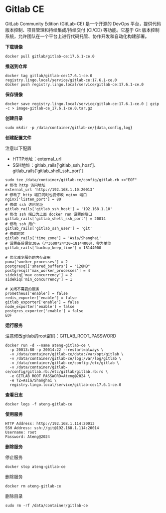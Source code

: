 # Gitlab CE

GitLab Community Edition (GitLab-CE) 是一个开源的 DevOps 平台，提供代码版本控制、项目管理和持续集成/持续交付 (CI/CD) 等功能。它基于 Git 版本控制系统，允许团队在一个平台上进行代码托管、协作开发和自动化构建部署。

**下载镜像**

```
docker pull gitlab/gitlab-ce:17.6.1-ce.0
```

**推送到仓库**

```
docker tag gitlab/gitlab-ce:17.6.1-ce.0 registry.lingo.local/service/gitlab-ce:17.6.1-ce.0
docker push registry.lingo.local/service/gitlab-ce:17.6.1-ce.0
```

**保存镜像**

```
docker save registry.lingo.local/service/gitlab-ce:17.6.1-ce.0 | gzip -c > image-gitlab-ce_17.6.1-ce.0.tar.gz
```

**创建目录**

```
sudo mkdir -p /data/container/gitlab-ce/{data,config,log}
```

**创建配置文件**

注意以下配置

- HTTP地址：external_url
- SSH地址：gitlab_rails['gitlab_ssh_host']、gitlab_rails['gitlab_shell_ssh_port']

```
sudo tee /data/container/gitlab-ce/config/gitlab.rb <<"EOF"
# 修改 http 访问地址
external_url 'http://192.168.1.10:20013'
# 修改了 http 端口同时也要修改 nginx 端口
nginx['listen_port'] = 80
# 修改 ssh 访问地址
gitlab_rails['gitlab_ssh_host'] = '192.168.1.10'
# 修改 ssh 端口为上面 docker run 设置的端口
gitlab_rails['gitlab_shell_ssh_port'] = 20014
# 修改 ssh 用户
gitlab_rails['gitlab_ssh_user'] = 'git'
# 修改时区
gitlab_rails['time_zone'] = 'Asia/Shanghai'
# 设置备份保留30天（7*3600*24*30=18144000），秒为单位
gitlab_rails['backup_keep_time'] = 18144000

# 优化减少服务的内存占用
puma['worker_processes'] = 2
postgresql['shared_buffers'] = "128MB"
postgresql['max_worker_processes'] = 4
sidekiq['max_concurrency'] = 2
sidekiq['min_concurrency'] = 1
 
# 关闭不需要的服务
prometheus['enable'] = false
redis_exporter['enable'] = false
gitlab_exporter['enable'] = false
node_exporter['enable'] = false
postgres_exporter['enable'] = false
EOF
```

**运行服务**

注意修改gitlab的root密码：GITLAB_ROOT_PASSWORD

```
docker run -d --name ateng-gitlab-ce \
  -p 20013:80 -p 20014:22 --restart=always \
  -v /data/container/gitlab-ce/data:/var/opt/gitlab \
  -v /data/container/gitlab-ce/log:/var/log/gitlab \
  -v /data/container/gitlab-ce/config:/etc/gitlab \
  -v /data/container/gitlab-ce/config/gitlab.rb:/etc/gitlab/gitlab.rb:ro \
  -e GITLAB_ROOT_PASSWORD=Ateng@2024 \
  -e TZ=Asia/Shanghai \
  registry.lingo.local/service/gitlab-ce:17.6.1-ce.0
```

**查看日志**

```
docker logs -f ateng-gitlab-ce
```

**使用服务**

```
HTTP Address: http://192.168.1.114:20013
SSH Address: ssh://git@192.168.1.114:20014
Username: root
Password: Ateng@2024
```

**删除服务**

停止服务

```
docker stop ateng-gitlab-ce
```

删除服务

```
docker rm ateng-gitlab-ce
```

删除目录

```
sudo rm -rf /data/container/gitlab-ce
```

